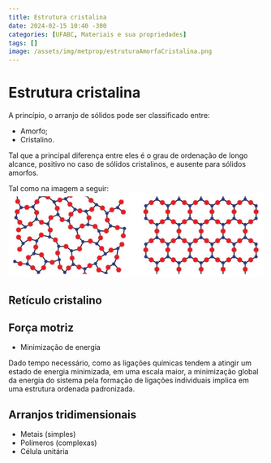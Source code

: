 ```yaml
---
title: Estrutura cristalina
date: 2024-02-15 10:40 -300
categories: [UFABC, Materiais e sua propriedades]
tags: []
image: /assets/img/metprop/estruturaAmorfaCristalina.png
---
```


# Estrutura cristalina
A princípio, o arranjo de sólidos pode ser classificado entre:
- Amorfo;
- Cristalino.

Tal que a principal diferença entre eles é o grau de ordenação de longo alcance, positivo no caso de sólidos cristalinos, e ausente para sólidos amorfos.

Tal como na imagem a seguir:
![Representação da estrutura amorfa e da estrutura cristalina](/assets/img/metprop/estruturaAmorfaCristalina.png)

## Retículo cristalino

## Força motriz
- Minimização de energia

Dado tempo necessário, como as ligações químicas tendem a atingir um estado de energia minimizada, em uma escala maior, a minimização global da energia do sistema pela formação de ligações individuais implica em uma estrutura ordenada padronizada.

## Arranjos tridimensionais
- Metais (simples)
- Polímeros (complexas)
- Célula unitária



